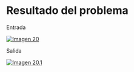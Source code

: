 <h1>Resultado del problema</h1>

Entrada

[![Imagen 20](https://i.postimg.cc/ydFJH6Fs/Screenshot-5.png)](https://postimg.cc/phLVQHG6)

Salida

[![Imagen 20.1](https://i.postimg.cc/L52J6dTf/Screenshot-6.png)](https://postimg.cc/N9CspzZf)
